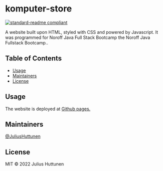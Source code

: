 # komputer-store

[![standard-readme compliant](https://img.shields.io/badge/standard--readme-OK-green.svg?style=flat-square)](https://github.com/RichardLitt/standard-readme)

A website built upon HTML, styled with CSS and powered by Javascript. It was programmed for Noroff Java Full Stack Bootcamp the Noroff Java Fullstack Bootcamp..

## Table of Contents

- [Usage](#usage)
- [Maintainers](#maintainers)
- [License](#license)

## Usage

The website is deployed at [Github pages.](https://juliushuttunen.github.io/)

## Maintainers

[@JuliusHuttunen](https://github.com/JuliusHuttunen)

## License

MIT © 2022 Julius Huttunen
